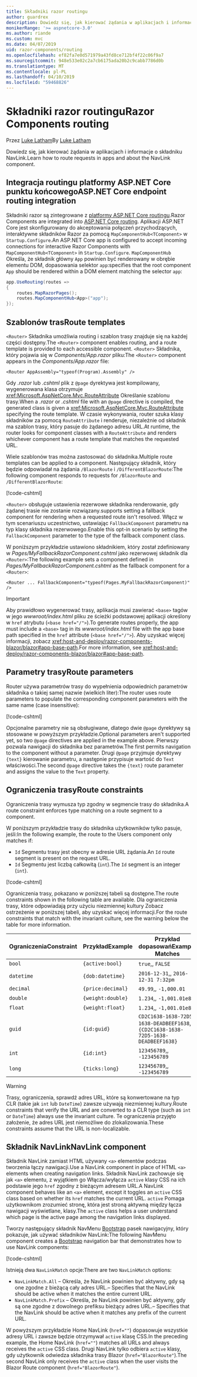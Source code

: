 ```yaml
---
title: Składniki razor routingu
author: guardrex
description: Dowiedz się, jak kierować żądania w aplikacjach i informacje o składniku NavLink.
monikerRange: '>= aspnetcore-3.0'
ms.author: riande
ms.custom: mvc
ms.date: 04/07/2019
uid: razor-components/routing
ms.openlocfilehash: ef82fa7e0d571979a43fd8ce712bf4f22c06f9a7
ms.sourcegitcommit: 948e533e02c2a7cb6175ada20b2c9cabb7786d0b
ms.translationtype: MT
ms.contentlocale: pl-PL
ms.lasthandoff: 04/10/2019
ms.locfileid: "59468826"
---
```

# <a name="razor-components-routing"></a><span data-ttu-id="a8397-103">Składniki razor routingu</span><span class="sxs-lookup"><span data-stu-id="a8397-103">Razor Components routing</span></span>

<span data-ttu-id="a8397-104">Przez [Luke Latham](https://github.com/guardrex)</span><span class="sxs-lookup"><span data-stu-id="a8397-104">By [Luke Latham](https://github.com/guardrex)</span></span>

<span data-ttu-id="a8397-105">Dowiedz się, jak kierować żądania w aplikacjach i informacje o składniku NavLink.</span><span class="sxs-lookup"><span data-stu-id="a8397-105">Learn how to route requests in apps and about the NavLink component.</span></span>

## <a name="aspnet-core-endpoint-routing-integration"></a><span data-ttu-id="a8397-106">Integracja routingu platformy ASP.NET Core punktu końcowego</span><span class="sxs-lookup"><span data-stu-id="a8397-106">ASP.NET Core endpoint routing integration</span></span>

<span data-ttu-id="a8397-107">Składniki razor są zintegrowane z [platformy ASP.NET Core routingu](xref:fundamentals/routing).</span><span class="sxs-lookup"><span data-stu-id="a8397-107">Razor Components are integrated into [ASP.NET Core routing](xref:fundamentals/routing).</span></span> <span data-ttu-id="a8397-108">Aplikacji ASP.NET Core jest skonfigurowany do akceptowania połączeń przychodzących, interaktywne składników Razor za pomocą `MapComponentHub<TComponent>` w `Startup.Configure`.</span><span class="sxs-lookup"><span data-stu-id="a8397-108">An ASP.NET Core app is configured to accept incoming connections for interactive Razor Components with `MapComponentHub<TComponent>` in `Startup.Configure`.</span></span> `MapComponentHub` <span data-ttu-id="a8397-109">Określa, że składnik główny `App` powinien być renderowany w obrębie elementu DOM, dopasowania selektor `app`:</span><span class="sxs-lookup"><span data-stu-id="a8397-109">specifies that the root component `App` should be rendered within a DOM element matching the selector `app`:</span></span>

```csharp
app.UseRouting(routes =>
{
    routes.MapRazorPages();
    routes.MapComponentHub<App>("app");
});
```

## <a name="route-templates"></a><span data-ttu-id="a8397-110">Szablonów tras</span><span class="sxs-lookup"><span data-stu-id="a8397-110">Route templates</span></span>

<span data-ttu-id="a8397-111">`<Router>` Składnika umożliwia routing i szablon trasy znajduje się na każdej części dostępny.</span><span class="sxs-lookup"><span data-stu-id="a8397-111">The `<Router>` component enables routing, and a route template is provided to each accessible component.</span></span> <span data-ttu-id="a8397-112">`<Router>` Składnika, który pojawia się w *Components/App.razor* pliku:</span><span class="sxs-lookup"><span data-stu-id="a8397-112">The `<Router>` component appears in the *Components/App.razor* file:</span></span>

```cshtml
<Router AppAssembly="typeof(Program).Assembly" />
```

<span data-ttu-id="a8397-113">Gdy *.razor* lub *.cshtml* plik z `@page` dyrektywa jest kompilowany, wygenerowana klasa otrzymuje <xref:Microsoft.AspNetCore.Mvc.RouteAttribute> Określanie szablonu trasy.</span><span class="sxs-lookup"><span data-stu-id="a8397-113">When a *.razor* or *.cshtml* file with an `@page` directive is compiled, the generated class is given a <xref:Microsoft.AspNetCore.Mvc.RouteAttribute> specifying the route template.</span></span> <span data-ttu-id="a8397-114">W czasie wykonywania, router szuka klasy składników za pomocą `RouteAttribute` i renderuje, niezależnie od składnik ma szablon trasy, który pasuje do żądanego adresu URL.</span><span class="sxs-lookup"><span data-stu-id="a8397-114">At runtime, the router looks for component classes with a `RouteAttribute` and renders whichever component has a route template that matches the requested URL.</span></span>

<span data-ttu-id="a8397-115">Wiele szablonów tras można zastosować do składnika.</span><span class="sxs-lookup"><span data-stu-id="a8397-115">Multiple route templates can be applied to a component.</span></span> <span data-ttu-id="a8397-116">Następujący składnik, który będzie odpowiadał na żądania `/BlazorRoute` i `/DifferentBlazorRoute`:</span><span class="sxs-lookup"><span data-stu-id="a8397-116">The following component responds to requests for `/BlazorRoute` and `/DifferentBlazorRoute`:</span></span>

[!code-cshtml[](common/samples/3.x/BlazorSample/Pages/BlazorRoute.cshtml?name=snippet_BlazorRoute)]

`<Router>` <span data-ttu-id="a8397-117">obsługuje ustawienia rezerwowe składnika renderowanie, gdy żądanej trasie nie zostanie rozwiązany.</span><span class="sxs-lookup"><span data-stu-id="a8397-117">supports setting a fallback component for rendering when a requested route isn't resolved.</span></span> <span data-ttu-id="a8397-118">Włącz w tym scenariuszu uczestnictwo, ustawiając `FallbackComponent` parametru na typ klasy składnika rezerwowego.</span><span class="sxs-lookup"><span data-stu-id="a8397-118">Enable this opt-in scenario by setting the `FallbackComponent` parameter to the type of the fallback component class.</span></span>

<span data-ttu-id="a8397-119">W poniższym przykładzie ustawiono składnikiem, który został zdefiniowany w *Pages/MyFallbackRazorComponent.cshtml* jako rezerwowej składnik dla `<Router>`:</span><span class="sxs-lookup"><span data-stu-id="a8397-119">The following example sets a component defined in *Pages/MyFallbackRazorComponent.cshtml* as the fallback component for a `<Router>`:</span></span>

```cshtml
<Router ... FallbackComponent="typeof(Pages.MyFallbackRazorComponent)" />
```

> [!IMPORTANT]
> <span data-ttu-id="a8397-120">Aby prawidłowo wygenerować trasy, aplikacja musi zawierać `<base>` tagów w jego *wwwroot/index.html* pliku ze ścieżki podstawowej aplikacji określony w `href` atrybutu (`<base href="/">`).</span><span class="sxs-lookup"><span data-stu-id="a8397-120">To generate routes properly, the app must include a `<base>` tag in its *wwwroot/index.html* file with the app base path specified in the `href` attribute (`<base href="/">`).</span></span> <span data-ttu-id="a8397-121">Aby uzyskać więcej informacji, zobacz <xref:host-and-deploy/razor-components-blazor/blazor#app-base-path>.</span><span class="sxs-lookup"><span data-stu-id="a8397-121">For more information, see <xref:host-and-deploy/razor-components-blazor/blazor#app-base-path>.</span></span>

## <a name="route-parameters"></a><span data-ttu-id="a8397-122">Parametry trasy</span><span class="sxs-lookup"><span data-stu-id="a8397-122">Route parameters</span></span>

<span data-ttu-id="a8397-123">Router używa parametrów trasy do wypełnienia odpowiednich parametrów składnika o takiej samej nazwie (wielkich liter):</span><span class="sxs-lookup"><span data-stu-id="a8397-123">The router uses route parameters to populate the corresponding component parameters with the same name (case insensitive):</span></span>

[!code-cshtml[](common/samples/3.x/BlazorSample/Pages/RouteParameter.cshtml?name=snippet_RouteParameter&highlight=2,7-8)]

<span data-ttu-id="a8397-124">Opcjonalne parametry nie są obsługiwane, dlatego dwie `@page` dyrektywy są stosowane w powyższym przykładzie.</span><span class="sxs-lookup"><span data-stu-id="a8397-124">Optional parameters aren't supported yet, so two `@page` directives are applied in the example above.</span></span> <span data-ttu-id="a8397-125">Pierwszy pozwala nawigacji do składnika bez parametrów.</span><span class="sxs-lookup"><span data-stu-id="a8397-125">The first permits navigation to the component without a parameter.</span></span> <span data-ttu-id="a8397-126">Drugi `@page` przyjmuje dyrektywy `{text}` kierowanie parametru, a następnie przypisuje wartość do `Text` właściwości.</span><span class="sxs-lookup"><span data-stu-id="a8397-126">The second `@page` directive takes the `{text}` route parameter and assigns the value to the `Text` property.</span></span>

## <a name="route-constraints"></a><span data-ttu-id="a8397-127">Ograniczenia trasy</span><span class="sxs-lookup"><span data-stu-id="a8397-127">Route constraints</span></span>

<span data-ttu-id="a8397-128">Ograniczenia trasy wymusza typ zgodny w segmencie trasy do składnika.</span><span class="sxs-lookup"><span data-stu-id="a8397-128">A route constraint enforces type matching on a route segment to a component.</span></span>

<span data-ttu-id="a8397-129">W poniższym przykładzie trasy do składnika użytkowników tylko pasuje, jeśli:</span><span class="sxs-lookup"><span data-stu-id="a8397-129">In the following example, the route to the Users component only matches if:</span></span>

* <span data-ttu-id="a8397-130">`Id` Segmentu trasy jest obecny w adresie URL żądania.</span><span class="sxs-lookup"><span data-stu-id="a8397-130">An `Id` route segment is present on the request URL.</span></span>
* <span data-ttu-id="a8397-131">`Id` Segmentu jest liczbą całkowitą (`int`).</span><span class="sxs-lookup"><span data-stu-id="a8397-131">The `Id` segment is an integer (`int`).</span></span>

[!code-cshtml[](routing/samples_snapshot/3.x/Constraint.cshtml?highlight=1)]

<span data-ttu-id="a8397-132">Ograniczenia trasy, pokazano w poniższej tabeli są dostępne.</span><span class="sxs-lookup"><span data-stu-id="a8397-132">The route constraints shown in the following table are available.</span></span> <span data-ttu-id="a8397-133">Dla ograniczenia trasy, które odpowiadają przy użyciu niezmiennej kultury Zobacz ostrzeżenie w poniższej tabeli, aby uzyskać więcej informacji.</span><span class="sxs-lookup"><span data-stu-id="a8397-133">For the route constraints that match with the invariant culture, see the warning below the table for more information.</span></span>

| <span data-ttu-id="a8397-134">Ograniczenia</span><span class="sxs-lookup"><span data-stu-id="a8397-134">Constraint</span></span> | <span data-ttu-id="a8397-135">Przykład</span><span class="sxs-lookup"><span data-stu-id="a8397-135">Example</span></span>           | <span data-ttu-id="a8397-136">Przykład dopasowań</span><span class="sxs-lookup"><span data-stu-id="a8397-136">Example Matches</span></span>                                                                  | <span data-ttu-id="a8397-137">Niezmiennej</span><span class="sxs-lookup"><span data-stu-id="a8397-137">Invariant</span></span><br><span data-ttu-id="a8397-138">kultura</span><span class="sxs-lookup"><span data-stu-id="a8397-138">culture</span></span><br><span data-ttu-id="a8397-139">parowanie</span><span class="sxs-lookup"><span data-stu-id="a8397-139">matching</span></span> |
| ---------- | ----------------- | -------------------------------------------------------------------------------- | :------------------------------: |
| `bool`     | `{active:bool}`   | `true`<span data-ttu-id="a8397-140">,</span><span class="sxs-lookup"><span data-stu-id="a8397-140">,</span></span> `FALSE`                                                                  | <span data-ttu-id="a8397-141">Nie</span><span class="sxs-lookup"><span data-stu-id="a8397-141">No</span></span>                               |
| `datetime` | `{dob:datetime}`  | `2016-12-31`<span data-ttu-id="a8397-142">,</span><span class="sxs-lookup"><span data-stu-id="a8397-142">,</span></span> `2016-12-31 7:32pm`                                                | <span data-ttu-id="a8397-143">Tak</span><span class="sxs-lookup"><span data-stu-id="a8397-143">Yes</span></span>                              |
| `decimal`  | `{price:decimal}` | `49.99`<span data-ttu-id="a8397-144">,</span><span class="sxs-lookup"><span data-stu-id="a8397-144">,</span></span> `-1,000.01`                                                             | <span data-ttu-id="a8397-145">Tak</span><span class="sxs-lookup"><span data-stu-id="a8397-145">Yes</span></span>                              |
| `double`   | `{weight:double}` | `1.234`<span data-ttu-id="a8397-146">,</span><span class="sxs-lookup"><span data-stu-id="a8397-146">,</span></span> `-1,001.01e8`                                                           | <span data-ttu-id="a8397-147">Yes</span><span class="sxs-lookup"><span data-stu-id="a8397-147">Yes</span></span>                              |
| `float`    | `{weight:float}`  | `1.234`<span data-ttu-id="a8397-148">,</span><span class="sxs-lookup"><span data-stu-id="a8397-148">,</span></span> `-1,001.01e8`                                                           | <span data-ttu-id="a8397-149">Yes</span><span class="sxs-lookup"><span data-stu-id="a8397-149">Yes</span></span>                              |
| `guid`     | `{id:guid}`       | `CD2C1638-1638-72D5-1638-DEADBEEF1638`<span data-ttu-id="a8397-150">,</span><span class="sxs-lookup"><span data-stu-id="a8397-150">,</span></span> `{CD2C1638-1638-72D5-1638-DEADBEEF1638}` | <span data-ttu-id="a8397-151">Nie</span><span class="sxs-lookup"><span data-stu-id="a8397-151">No</span></span>                               |
| `int`      | `{id:int}`        | `123456789`<span data-ttu-id="a8397-152">,</span><span class="sxs-lookup"><span data-stu-id="a8397-152">,</span></span> `-123456789`                                                        | <span data-ttu-id="a8397-153">Tak</span><span class="sxs-lookup"><span data-stu-id="a8397-153">Yes</span></span>                              |
| `long`     | `{ticks:long}`    | `123456789`<span data-ttu-id="a8397-154">,</span><span class="sxs-lookup"><span data-stu-id="a8397-154">,</span></span> `-123456789`                                                        | <span data-ttu-id="a8397-155">Tak</span><span class="sxs-lookup"><span data-stu-id="a8397-155">Yes</span></span>                              |

> [!WARNING]
> <span data-ttu-id="a8397-156">Trasy, ograniczenia, sprawdź adres URL, które są konwertowane na typ CLR (takie jak `int` lub `DateTime`) zawsze używają niezmiennej kultury.</span><span class="sxs-lookup"><span data-stu-id="a8397-156">Route constraints that verify the URL and are converted to a CLR type (such as `int` or `DateTime`) always use the invariant culture.</span></span> <span data-ttu-id="a8397-157">Te ograniczenia przyjęto założenie, że adres URL jest niemożliwe do zlokalizowania.</span><span class="sxs-lookup"><span data-stu-id="a8397-157">These constraints assume that the URL is non-localizable.</span></span>

## <a name="navlink-component"></a><span data-ttu-id="a8397-158">Składnik NavLink</span><span class="sxs-lookup"><span data-stu-id="a8397-158">NavLink component</span></span>

<span data-ttu-id="a8397-159">Składnik NavLink zamiast HTML używany `<a>` elementów podczas tworzenia łączy nawigacji.</span><span class="sxs-lookup"><span data-stu-id="a8397-159">Use a NavLink component in place of HTML `<a>` elements when creating navigation links.</span></span> <span data-ttu-id="a8397-160">Składnik NavLink zachowuje się jak `<a>` elementu, z wyjątkiem go Włącza/wyłącza `active` klasy CSS na ich podstawie jego `href` zgodny z bieżącym adresem URL.</span><span class="sxs-lookup"><span data-stu-id="a8397-160">A NavLink component behaves like an `<a>` element, except it toggles an `active` CSS class based on whether its `href` matches the current URL.</span></span> <span data-ttu-id="a8397-161">`active` Pomaga użytkownikom zrozumieć stronę, która jest stroną aktywną między łącza nawigacji wyświetlane, klasy.</span><span class="sxs-lookup"><span data-stu-id="a8397-161">The `active` class helps a user understand which page is the active page among the navigation links displayed.</span></span>

<span data-ttu-id="a8397-162">Tworzy następujący składnik NavMenu [Bootstrap](https://getbootstrap.com/docs/) pasek nawigacyjny, który pokazuje, jak używać składników NavLink:</span><span class="sxs-lookup"><span data-stu-id="a8397-162">The following NavMenu component creates a [Bootstrap](https://getbootstrap.com/docs/) navigation bar that demonstrates how to use NavLink components:</span></span>

[!code-cshtml[](common/samples/3.x/BlazorSample/Shared/NavMenu.cshtml?name=snippet_NavLinks&highlight=4-6,9-11)]

<span data-ttu-id="a8397-163">Istnieją dwa `NavLinkMatch` opcje:</span><span class="sxs-lookup"><span data-stu-id="a8397-163">There are two `NavLinkMatch` options:</span></span>

* `NavLinkMatch.All` <span data-ttu-id="a8397-164">&ndash; Określa, że NavLink powinien być aktywny, gdy są one zgodne z bieżącą cały adres URL.</span><span class="sxs-lookup"><span data-stu-id="a8397-164">&ndash; Specifies that the NavLink should be active when it matches the entire current URL.</span></span>
* `NavLinkMatch.Prefix` <span data-ttu-id="a8397-165">&ndash; Określa, że NavLink powinien być aktywny, gdy są one zgodne z dowolnego prefiksu bieżący adres URL.</span><span class="sxs-lookup"><span data-stu-id="a8397-165">&ndash; Specifies that the NavLink should be active when it matches any prefix of the current URL.</span></span>

<span data-ttu-id="a8397-166">W powyższym przykładzie Home NavLink (`href=""`) dopasowuje wszystkie adresy URL i zawsze będzie otrzymywał `active` klasę CSS.</span><span class="sxs-lookup"><span data-stu-id="a8397-166">In the preceding example, the Home NavLink (`href=""`) matches all URLs and always receives the `active` CSS class.</span></span> <span data-ttu-id="a8397-167">Drugi NavLink tylko odbiera `active` klasy, gdy użytkownik odwiedza składnika trasy Blazor (`href="BlazorRoute"`).</span><span class="sxs-lookup"><span data-stu-id="a8397-167">The second NavLink only receives the `active` class when the user visits the Blazor Route component (`href="BlazorRoute"`).</span></span>
